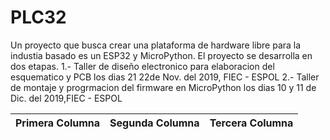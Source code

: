 # PLC32
Un proyecto que busca crear una plataforma de hardware libre para la industia basado es un ESP32 y MicroPython. 
El proyecto se desarrolla en dos etapas. 
1.- Taller de diseño electronico para elaboracion del esquematico y PCB los dias 21 22de Nov. del 2019, FIEC - ESPOL
2.- Taller de montaje y progrmacion del firmware en MicroPython los dias 10 y 11 de Dic. del 2019,FIEC - ESPOL

| Primera Columna | Segunda Columna | Tercera Columna |
| -- | -- | -- |
